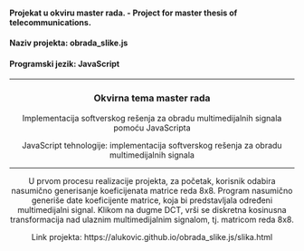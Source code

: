 #### Projekat u okviru master rada. -  Project for master thesis of telecommunications. 
#### Naziv projekta: obrada_slike.js
#### Programski jezik: JavaScript
---
### <p align="center"> Okvirna tema master rada  </p>
 <p align="center"> Implementacija softverskog rešenja za obradu multimedijalnih signala pomoću JavaScripta </p>
 <p align="center"> JavaScript tehnologije: implementacija softverskog rešenja za obradu multimedijalnih signala </p>
 
 ---


 
 <p align="center">
U prvom procesu realizacije projekta, za početak, korisnik odabira nasumično generisanje koeficijenata matrice reda 8x8.
Program nasumično generiše date koeficijente matrice, koja bi predstavljala određeni multimedijalni signal.
Klikom na dugme DCT, vrši se diskretna kosinusna transformacija nad ulaznim multimedijalnim signalom, tj. matricom reda 8x8.  
 </p>
<p align="center"> Link projekta: https://alukovic.github.io/obrada_slike.js/slika.html </p>
